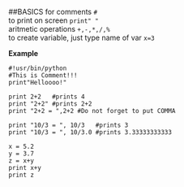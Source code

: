 ##BASICS
for comments `#`      
to print on screen `print" "`     
aritmetic operations `+,-,*,/,%`   
to create variable, just type name of var `x=3`   




**Example**
```
#!usr/bin/python
#This is Comment!!!
print"Helloooo!"

print 2+2   #prints 4 
print "2+2" #prints 2+2
print "2+2 = ",2+2 #Do not forget to put COMMA

print "10/3 = ", 10/3   #prints 3 
print "10/3 = ", 10/3.0 #prints 3.33333333333

x = 5.2
y = 3.7
z = x+y
print x+y
print z



```
